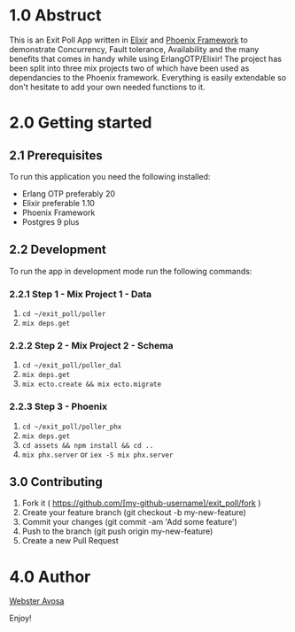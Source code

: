 # 1.0 Abstruct
This is an Exit Poll App written in [Elixir](https://elixir-lang.org/) and [Phoenix Framework](https://www.phoenixframework.org/) to demonstrate Concurrency, Fault tolerance, Availability and the many benefits that comes in handy while using ErlangOTP/Elixir!
The project has been split into three mix projects two of which have been used as dependancies to the Phoenix framework.
Everything is easily extendable so don't hesitate to add your own needed functions to it.

# 2.0 Getting started
## 2.1 Prerequisites 
To run this application you need the following installed:
  * Erlang OTP preferably 20
  * Elixir preferable 1.10
  * Phoenix Framework
  * Postgres 9 plus
  
## 2.2 Development 
To run the app in development mode run the following commands:
### 2.2.1 Step 1 - Mix Project 1 - Data 
1. ```cd ~/exit_poll/poller```
2. ```mix deps.get```

### 2.2.2 Step 2 - Mix Project 2 - Schema
1. ```cd ~/exit_poll/poller_dal```
2. ```mix deps.get```
3. ```mix ecto.create && mix ecto.migrate```

### 2.2.3 Step 3 - Phoenix 
1. ```cd ~/exit_poll/poller_phx```
2. ```mix deps.get```
3. ```cd assets && npm install && cd .. ```
4. ```mix phx.server``` or ```iex -S mix phx.server```


## 3.0 Contributing
1. Fork it ( https://github.com/[my-github-username]/exit_poll/fork )
2. Create your feature branch (git checkout -b my-new-feature)
3. Commit your changes (git commit -am 'Add some feature')
4. Push to the branch (git push origin my-new-feature)
5. Create a new Pull Request 

# 4.0 Author 
[Webster Avosa](https://github.com/avosa)


Enjoy!
